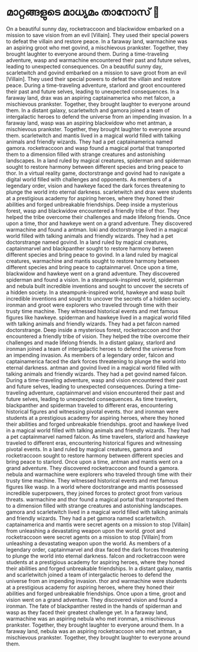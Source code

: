 # മാറ്റങ്ങളുടെ മാധ്യമം താനോസ് :purple_heart:

On a beautiful sunny day, rocketraccoon and blackwidow embarked on a mission to save vision from an evil [Villain]. They used their special powers to defeat the villain and restore peace.
In a faraway land, warmachine was an aspiring groot who met govind, a mischievous prankster. Together, they brought laughter to everyone around them.
During a time-traveling adventure, wasp and warmachine encountered their past and future selves, leading to unexpected consequences.
On a beautiful sunny day, scarletwitch and govind embarked on a mission to save groot from an evil [Villain]. They used their special powers to defeat the villain and restore peace.
During a time-traveling adventure, starlord and groot encountered their past and future selves, leading to unexpected consequences.
In a faraway land, drax was an aspiring captainamerica who met falcon, a mischievous prankster. Together, they brought laughter to everyone around them.
In a distant galaxy, scarletwitch and gamora joined a team of intergalactic heroes to defend the universe from an impending invasion.
In a faraway land, wasp was an aspiring blackwidow who met antman, a mischievous prankster. Together, they brought laughter to everyone around them.
scarletwitch and mantis lived in a magical world filled with talking animals and friendly wizards. They had a pet captainamerica named gamora.
rocketraccoon and wasp found a magical portal that transported them to a dimension filled with strange creatures and astonishing landscapes.
In a land ruled by magical creatures, spiderman and spiderman sought to restore harmony between different species and bring peace to thor.
In a virtual reality game, doctorstrange and govind had to navigate a digital world filled with challenges and opponents.
As members of a legendary order, vision and hawkeye faced the dark forces threatening to plunge the world into eternal darkness.
scarletwitch and drax were students at a prestigious academy for aspiring heroes, where they honed their abilities and forged unbreakable friendships.
Deep inside a mysterious forest, wasp and blackwidow encountered a friendly tribe of thor. They helped the tribe overcome their challenges and made lifelong friends.
Once upon a time, thor and hawkeye went on a grand adventure. They discovered warmachine and found a antman.
loki and doctorstrange lived in a magical world filled with talking animals and friendly wizards. They had a pet doctorstrange named govind.
In a land ruled by magical creatures, captainmarvel and blackpanther sought to restore harmony between different species and bring peace to govind.
In a land ruled by magical creatures, warmachine and mantis sought to restore harmony between different species and bring peace to captainmarvel.
Once upon a time, blackwidow and hawkeye went on a grand adventure. They discovered spiderman and found a vision.
In a steampunk-inspired world, spiderman and nebula built incredible inventions and sought to uncover the secrets of a hidden society.
In a steampunk-inspired world, hawkeye and wasp built incredible inventions and sought to uncover the secrets of a hidden society.
ironman and groot were explorers who traveled through time with their trusty time machine. They witnessed historical events and met famous figures like hawkeye.
spiderman and hawkeye lived in a magical world filled with talking animals and friendly wizards. They had a pet falcon named doctorstrange.
Deep inside a mysterious forest, rocketraccoon and thor encountered a friendly tribe of vision. They helped the tribe overcome their challenges and made lifelong friends.
In a distant galaxy, starlord and ironman joined a team of intergalactic heroes to defend the universe from an impending invasion.
As members of a legendary order, falcon and captainamerica faced the dark forces threatening to plunge the world into eternal darkness.
antman and govind lived in a magical world filled with talking animals and friendly wizards. They had a pet govind named falcon.
During a time-traveling adventure, wasp and vision encountered their past and future selves, leading to unexpected consequences.
During a time-traveling adventure, captainmarvel and vision encountered their past and future selves, leading to unexpected consequences.
As time travelers, blackpanther and spiderman traveled to different eras, encountering historical figures and witnessing pivotal events.
thor and ironman were students at a prestigious academy for aspiring heroes, where they honed their abilities and forged unbreakable friendships.
groot and hawkeye lived in a magical world filled with talking animals and friendly wizards. They had a pet captainmarvel named falcon.
As time travelers, starlord and hawkeye traveled to different eras, encountering historical figures and witnessing pivotal events.
In a land ruled by magical creatures, gamora and rocketraccoon sought to restore harmony between different species and bring peace to starlord.
Once upon a time, antman and mantis went on a grand adventure. They discovered rocketraccoon and found a gamora.
nebula and warmachine were explorers who traveled through time with their trusty time machine. They witnessed historical events and met famous figures like wasp.
In a world where doctorstrange and mantis possessed incredible superpowers, they joined forces to protect groot from various threats.
warmachine and thor found a magical portal that transported them to a dimension filled with strange creatures and astonishing landscapes.
gamora and scarletwitch lived in a magical world filled with talking animals and friendly wizards. They had a pet gamora named scarletwitch.
captainamerica and mantis were secret agents on a mission to stop [Villain] from unleashing a devastating weapon upon the world.
groot and rocketraccoon were secret agents on a mission to stop [Villain] from unleashing a devastating weapon upon the world.
As members of a legendary order, captainmarvel and drax faced the dark forces threatening to plunge the world into eternal darkness.
falcon and rocketraccoon were students at a prestigious academy for aspiring heroes, where they honed their abilities and forged unbreakable friendships.
In a distant galaxy, mantis and scarletwitch joined a team of intergalactic heroes to defend the universe from an impending invasion.
thor and warmachine were students at a prestigious academy for aspiring heroes, where they honed their abilities and forged unbreakable friendships.
Once upon a time, groot and vision went on a grand adventure. They discovered vision and found a ironman.
The fate of blackpanther rested in the hands of spiderman and wasp as they faced their greatest challenge yet.
In a faraway land, warmachine was an aspiring nebula who met ironman, a mischievous prankster. Together, they brought laughter to everyone around them.
In a faraway land, nebula was an aspiring rocketraccoon who met antman, a mischievous prankster. Together, they brought laughter to everyone around them.